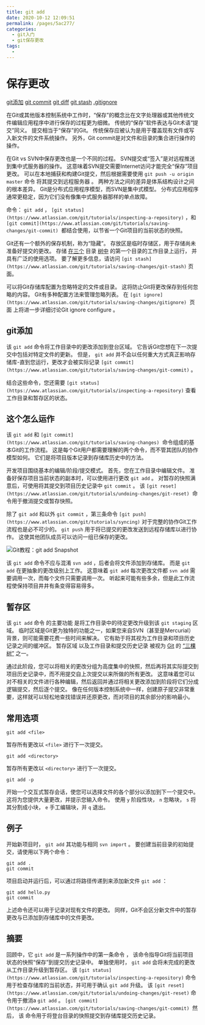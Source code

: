 ```yaml
---
title: git add
date: 2020-10-12 12:09:51
permalink: /pages/5ac277/
categories:
  - git入门
  - git保存更改
tags:
  - 
---
```

# 保存更改

[git添加](https://www.atlassian.com/git/tutorials/saving-changes) [git commit](https://www.atlassian.com/git/tutorials/saving-changes/git-commit) [git diff](https://www.atlassian.com/git/tutorials/saving-changes/git-diff) [git stash](https://www.atlassian.com/git/tutorials/saving-changes/git-stash) [.gitignore](https://www.atlassian.com/git/tutorials/saving-changes/gitignore)

在Git或其他版本控制系统中工作时，“保存”的概念比在文字处理器或其他传统文件编辑应用程序中进行保存的过程更为细微。 传统的“保存”软件表达与Git术语“提交”同义。 提交相当于“保存”的Git。 传统保存应被认为是用于覆盖现有文件或写入新文件的文件系统操作。 另外，Git commit是对文件和目录的集合进行操作的操作。

在Git vs SVN中保存更改也是一个不同的过程。 SVN提交或“签入”是对远程推送到集中式服务器的操作。 这意味着SVN提交需要Internet访问才能完全“保存”项目更改。 可以在本地捕获和构建Git提交，然后根据需要使用 `git push -u origin master` 命令 将其提交到远程服务器 。 两种方法之间的差异是体系结构设计之间的根本差异。 Git是分布式应用程序模型，而SVN是集中式模型。 分布式应用程序通常更稳定，因为它们没有像集中式服务器那样的单点故障。

命令： `git add` ， `[git status](https://www.atlassian.com/git/tutorials/inspecting-a-repository)` ，和 `[git commit](https://www.atlassian.com/git/tutorials/saving-changes/git-commit)`  都结合使用，以节省一个Git项目的当前状态的快照。

Git还有一个额外的保存机制，称为“隐藏”。 存放区是临时存储区，用于存储尚未准备好提交的更改。 存储 [在三个](https://www.atlassian.com/git/tutorials/undoing-changes/git-reset) 目录 [树中](https://www.atlassian.com/git/tutorials/undoing-changes/git-reset) 的第一个目录的工作目录上运行， 并具有广泛的使用选项。 要了解更多信息，请访问 `[git stash](https://www.atlassian.com/git/tutorials/saving-changes/git-stash)` 页面。

可以将Git存储库配置为忽略特定的文件或目录。 这将防止Git将更改保存到任何忽略的内容。 Git有多种配置方法来管理忽略列表。 在 `[git ignore](https://www.atlassian.com/git/tutorials/saving-changes/gitignore)`  页面 上将进一步详细讨论Git ignore configure 。

## git添加

该 `git add` 命令将工作目录中的更改添加到登台区域。 它告诉Git您想在下一次提交中包括对特定文件的更新。 但是， `git add` 并不会以任何重大方式真正影响存储库\-直到您运行，更改才会被实际记录 `[git commit](https://www.atlassian.com/git/tutorials/saving-changes/git-commit)` 。

结合这些命令，您还需要 `[git status](https://www.atlassian.com/git/tutorials/inspecting-a-repository)` 查看工作目录和暂存区的状态。

## 这个怎么运作

该 `git add` 和 `[git commit](https://www.atlassian.com/git/tutorials/saving-changes)`  命令组成的基本Git的工作流程。 这是每个Git用户都需要理解的两个命令，而不管其团队的协作模型如何。 它们是将项目版本记录到存储库历史中的方法。

开发项目围绕基本的编辑/阶段/提交模式。 首先，您在工作目录中编辑文件。 准备好保存项目当前状态的副本时，可以使用进行更改 `git add` 。 对暂存的快照满意后，可使用将其提交到项目历史记录中 `git commit` 。 该 `[git reset](https://www.atlassian.com/git/tutorials/undoing-changes/git-reset)`  命令用于撤消提交或暂存快照。

除了 `git add` 和以外 `git commit` ，第三条命令 `[git push](https://www.atlassian.com/git/tutorials/syncing)` 对于完整的协作Git工作流程也是必不可少的。 `git push` 用于将已提交的更改发送到远程存储库以进行协作。 这使其他团队成员可以访问一组已保存的更改。

![Git教程：git add Snapshot](https://wac-cdn.atlassian.com/dam/jcr:0f27e004-f2f5-4890-921d-65fa77ba2774/01.svg?cdnVersion=1084)

该 `git add` 命令不应与混淆 `svn add` ，后者会将文件添加到存储库。 而是 `git add` 在更抽象的更改级别上工作。 这意味着 `git add` 每次更改文件都 `svn add` 需要调用一次，而每个文件只需要调用一次。 听起来可能有些多余，但是此工作流程使保持项目井井有条变得容易得多。

## 暂存区

该 `git add` 命令 的主要功能 是将工作目录中的待定更改升级到该 `git staging` 区域。 临时区域是Git更为独特的功能之一，如果您来自SVN（甚至是Mercurial）背景，则可能需要花费一些时间来解决。 它有助于将其视为工作目录和项目历史记录之间的缓冲区。 暂存区域 以及工作目录和提交历史记录 被视为 [Git](https://www.atlassian.com/git/tutorials/undoing-changes/git-reset) 的 [“三棵树”](https://www.atlassian.com/git/tutorials/undoing-changes/git-reset) 之一。

通过此阶段，您可以将相关的更改分组为高度集中的快照，然后再将其实际提交到项目历史记录中，而不用提交自上次提交以来所做的所有更改。 这意味着您可以对不相关的文件进行各种编辑，然后返回并通过将相关更改添加到阶段将它们分成逻辑提交，然后逐个提交。 像在任何版本控制系统中一样，创建原子提交非常重要，这样就可以轻松地查找错误并还原更改，而对项目的其余部分的影响最小。

## 常用选项

```
git add <file>
```

暂存所有更改以 `<file>` 进行下一次提交。

```
git add <directory>
```

暂存所有更改以 `<directory>` 进行下一次提交。

```
git add -p
```

开始一个交互式暂存会话，使您可以选择文件的各个部分以添加到下一个提交中。 这将为您提供大量更改，并提示您输入命令。 使用 `y` 阶段性块， `n` 忽略块， `s` 将其分割成小块， `e` 手工编辑块，并 `q` 退出。

## 例子

开始新项目时， `git add` 其功能与相同 `svn import` 。 要创建当前目录的初始提交，请使用以下两个命令：

```
git add .
git commit
```

项目启动并运行后，可以通过将路径传递到来添加新文件 `git add` ：

```
git add hello.py
git commit
```

上述命令还可以用于记录对现有文件的更改。 同样，Git不会区分新文件中的暂存更改与已添加到存储库中的文件更改。

## 摘要

回顾中，它 `git add` 是一系列操作中的第一条命令 ， 该命令指导Git将当前项目状态的快照“保存”到提交历史记录中。 单独使用时， `git add` 会将未完成的更改从工作目录升级到暂存区。 该 `[git status](https://www.atlassian.com/git/tutorials/inspecting-a-repository)` 命令用于检查存储库的当前状态，并可用于确认 `git add` 升级。 该 `[git reset](https://www.atlassian.com/git/tutorials/undoing-changes/git-reset)` 命令用于撤消a `git add` 。 `[git commit](https://www.atlassian.com/git/tutorials/saving-changes/git-commit)`  然后， 该 命令用于将登台目录的快照提交到存储库提交历史记录。